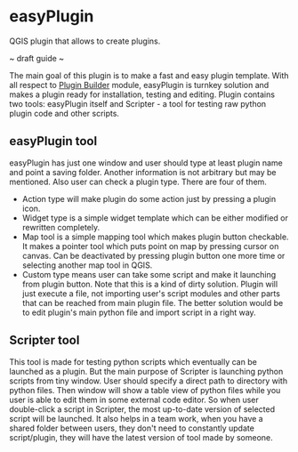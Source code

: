 # easyPlugin
QGIS plugin that allows to create plugins.

~ draft guide ~

The main goal of this plugin is to make a fast and easy plugin template. With all respect to [Plugin Builder](https://github.com/g-sherman/Qgis-Plugin-Builder) module, easyPlugin is turnkey solution and makes a plugin ready for installation, testing and editing.
Plugin contains two tools: easyPlugin itself and Scripter - a tool for testing raw python plugin code and other scripts. 

## easyPlugin tool
easyPlugin has just one window and user should type at least plugin name and point a saving folder. Another information is not arbitrary but may be mentioned. Also user can check a plugin type. There are four of them.
* Action type will make plugin do some action just by pressing a plugin icon.
* Widget type is a simple widget template which can be either modified or rewritten completely. 
* Map tool is a simple mapping tool which makes plugin button checkable. It makes a pointer tool which puts point on map by pressing cursor on canvas. Can be deactivated by pressing plugin button one more time or selecting another map tool in QGIS.
* Custom type means user can take some script and make it launching from plugin button. Note that this is a kind of dirty solution. Plugin will just execute a file, not importing user's script modules and other parts that can be reached from main plugin file. The better solution would be to edit plugin's main python file and import script in a right way.

## Scripter tool
This tool is made for testing python scripts which eventually can be launched as a plugin. But the main purpose of Scripter is launching python scripts from tiny window. User should specify a direct path to directory with python files. Then window will show a table view of python files while you user is able to edit them in some external code editor. So when user double-click a script in Scripter, the most up-to-date version of selected script will be launched. It also helps in a team work, when you have a shared folder between users, they don't need to constantly update script/plugin, they will have the latest version of tool made by someone.
